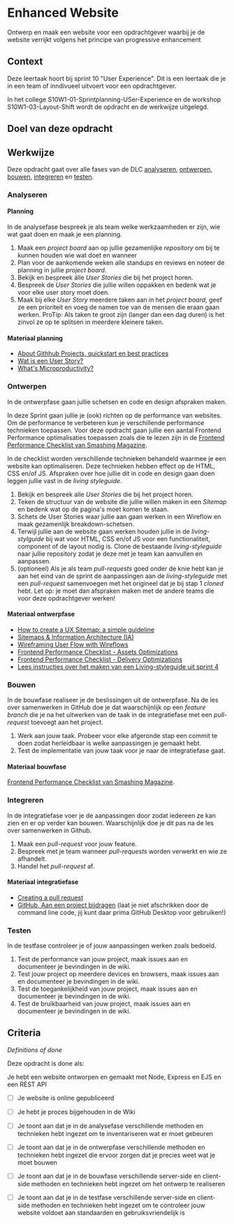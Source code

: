 # Enhanced Website

Ontwerp en maak een website voor een opdrachtgever waarbij je de website verrijkt volgens het principe van progressive enhancement

## Context
Deze leertaak hoort bij sprint 10 "User Experience". Dit is een leertaak die je in een team of inndivueel uitvoert voor een opdrachtgever.

In het college S10W1-01-Sprintplanning-USer-Experience en de workshop S10W1-03-Layout-Shift wordt de opdracht en de werkwijze uitgelegd.


## Doel van deze opdracht

<!-- 
Tot nu toe heb je voornamelijk alleen gewerkt aan server-side code, API's en client-side scripting. Een frontender werkt vaak samen in teams zodat je taken kunt verdelen en grote(re) opdrachten in minder tijd kunt realiseren. 
Als je in een team werkt werk je met meerdere frontenders in één repository samen. Je zult moeten overleggen, afspreken wie waar aan gaat werken, en code en design afspraken maken. Hoe je dat op een goede manier doet leer je in deze sprint. 
-->

## Werkwijze

<!-- 
Je werkt in een team van max. 3 frontenders aan een website voor een opdrachtgever. Zorg er voor dat je duidelijk afspraken maakt en elkaar dagelijks op de hoogte houdt van vorderingen. Samen met jouw team ben je verantwoordelijk voor de planning, het samenwerkingsproces én het eindresultaat. 
-->

Deze opdracht gaat over alle fases van de DLC [analyseren](#analyseren), [ontwerpen](#ontwerpen), [bouwen](#bouwen), [integreren](#integreren) en [testen](#testen).

### Analyseren

<!-- 
In de analysefase wordt besproken hoe jullie willen gaan [samenwerken](#samenwerken), onderzoek je wat jullie gaan maken en maak je een [planning](#planning). 
-->

<!--
#### Samenwerken

 In de analysefase maak je als team afspraken over hoe je gaat samenwerken. 
1. Fork deze leertaak en zet de _repository_ klaar voor het team zodat iedereen met dezelfde codebase kan werken.
3. Vul een Teamcanvas in, begin met het individuele deel en bespreek jouw persoonlijke doelen met je teamgenoten.
4. Vul vervolgens als team de andere vlakken van het Teamcanvas in.
5. Maak afspraken over hoe jullie gaan samenwerken,  leg de afspraken vast in de _wiki_. 
#### Materiaal voor samenwerken

- [How to Collaborate on GitHub](https://code.tutsplus.com/tutorials/how-to-collaborate-on-github--net-34267)
- [download het Team Canvas](https://github.com/fdnd-task/performance-matters-fast-website/blob/main/docs/Teamcanvas.pdf)
- [Lees instructies over het gebruik van het Teamcanvas in de deeltaak uit sprint 1](https://github.com/fdnd-task/your-tribe-team-canvas)
-->


#### Planning
In de analysefase bespreek je als team welke werkzaamheden er zijn, wie wat gaat doen en maak je een planning.

1. Maak een _project board_ aan op jullie gezamenlijke _repository_ om bij te kunnen houden wie wat doet en wanneer
2. Plan voor de aankomende weken alle standups en reviews en noteer de planning in jullie _project board_.
3. Bekijk en bespreek álle _User Stories_ die bij het project horen. 
4. Bespreek de _User Stories_ die jullie willen oppakken en bedenk wat je voor elke user story moet doen.
5. Maak bij elke *User Story* meerdere taken aan in het *project board*, geef ze een prioriteit en voeg de namen toe van de mensen die eraan gaan werken. ProTip: Als taken te groot zijn (langer dan een dag duren) is het zinvol ze op te splitsen in meerdere kleinere taken.

#### Materiaal planning

- [About Githhub Projects, quickstart en best practices](https://docs.github.com/en/issues/planning-and-tracking-with-projects/learning-about-projects/about-projects)
- [Wat is een User Story?](https://agilescrumgroup.nl/wat-is-een-user-story/)
- [What's Microproductivity?](https://blog.trello.com/microproductivity-break-tasks-into-smaller-steps)

### Ontwerpen
In de ontwerpfase gaan jullie schetsen en code en design afspraken maken.

<!-- #### Living Styleguide -->
In deze Sprint gaan jullie je (ook) richten op de performance van websites. Om de performance te verbeteren kun je verschillende performance technieken toepassen.  Voor deze opdracht gaan jullie een aantal Frontend Performance optimalisaties toepassen zoals die te lezen zijn in de [Frontend Performance Checklist van Smashing Magazine](https://www.smashingmagazine.com/2021/01/front-end-performance-2021-free-pdf-checklist/). 

In de checklist worden verschillende technieken behandeld waarmee je een website kan optimaliseren. Deze technieken hebben effect op de HTML, CSS en/of JS. Afspraken over hoe jullie dit in code en design gaan doen leggen jullie vast in de _living styleguide_.

1. Bekijk en bespreek alle _User Stories_ die bij het project horen. 
2. Teken de structuur van de website die jullie willen maken in een _Sitemap_ en bedenk wat op de pagina's moet komen te staan.
3. Schets de User Stories waar jullie aan gaan werken in een Wireflow en maak gezamenlijk breakdown-schetsen.
4. Terwijl jullie aan de website gaan werken houden jullie in de *living-stylguide* bij wat voor HTML, CSS en/of JS voor een functionaliteit, component of de layout nodig is. Clone de bestaande *living-styleguide* naar jullie repository zodat je deze met je team kan aanvullen en aanpassen.
5. (optioneel) Als je als team *pull-requests* goed onder de knie hebt kan je aan het eind van de sprint de aanpassingen aan de *living-styleguide* met een *pull-request* samenvoegen met het origineel dat je bij stap 1 *cloned* hebt. Let op: je moet dan afspraken maken met de andere teams die voor deze opdrachtgever werken!

<!-- 
#### Project voor de opdrachtgever
In de ontwerpfase maak je schetsen voor de taak waar jij nu aan gaat werken. Dit doe je waarschijnlijk meerdere keren per sprint, telkens voor de nieuwe taak waar je aan werkt.

1. Maak ontwerpschetsen, kies zelf het medium wat voor jou het beste werkt maar begin in ieder geval even op papier. Probeer verschillende oplossingen uit maar houd je aan de afspraken in de *living-styleguide*. Je bent klaar als je voor ogen hebt wat je gaat bouwen.
2. Bespreek jouw ontwerp met een teamgenoot, stel eventueel je ontwerp bij op basis van de feedback die je ontvangt. Hint: Maak een issue aan!
3. Documenteer jouw ontwerp in de wiki. 
-->

#### Materiaal ontwerpfase

- [How to create a UX Sitemap: a simple guideline](https://uxdesign.cc/how-to-create-a-ux-sitemap-a-simple-guideline-8786c16f85c1)
- [Sitemaps & Information Architecture (IA)](https://xd.adobe.com/ideas/process/information-architecture/sitemap-and-information-architecture/)
- [Wireframing User Flow with Wireflows](https://balsamiq.com/learn/articles/wireflows/)
- [Frontend Performance Checklist - Assets Optimizations](https://www.smashingmagazine.com/2021/01/front-end-performance-2021-free-pdf-checklist/#assets-optimizations)
- [Frontend Performance Checklist - Delivery Optimizations](https://www.smashingmagazine.com/2021/01/front-end-performance-2021-free-pdf-checklist/#delivery-optimizations)
- [Lees instructies over het maken van een Living-styleguide uit sprint 4](https://github.com/fdnd-task/look-and-feel-living-styleguide/)


### Bouwen
In de bouwfase realiseer je de beslissingen uit de ontwerpfase. Na de les over samenwerken in GitHub doe je dat waarschijnlijk op een *feature branch* die je na het uitwerken van de taak in de integratiefase met een *pull-request* toevoegt aan het project.

1. Werk aan jouw taak. Probeer voor elke afgeronde stap een commit te doen zodat herleidbaar is welke aanpassingen je gemaakt hebt.
2. Test de implementatie van jouw taak voor je naar de integratiefase gaat.


#### Materiaal bouwfase

[Frontend Performance Checklist van Smashing Magazine](https://www.smashingmagazine.com/2021/01/front-end-performance-2021-free-pdf-checklist/).

### Integreren
In de integratiefase voer je de aanpassingen door zodat iedereen ze kan zien en er op verder kan bouwen. Waarschijnlijk doe je dit pas na de les over samenwerken in Github.

1. Maak een *pull-request* voor jouw feature.
2. Bespreek met je team wanneer *pull-requests* worden verwerkt en wie ze afhandelt.
3. Handel het *pull-request* af.

#### Materiaal integratiefase

- [Creating a pull request](https://docs.github.com/en/pull-requests/collaborating-with-pull-requests/proposing-changes-to-your-work-with-pull-requests/creating-a-pull-request)
- [GitHub, Aan een project bijdragen](https://git-scm.com/book/nl/v2/GitHub-Aan-een-project-bijdragen) (laat je niet afschrikken door de command line code, jij kunt daar prima GitHub Desktop voor gebruiken!)

### Testen
In de testfase controleer je of jouw aanpassingen werken zoals bedoeld.

1. Test de performance van jouw project, maak issues aan en documenteer je bevindingen in de wiki.
2. Test jouw project op meerdere devices en browsers, maak issues aan  en documenteer je bevindingen in de wiki.
3. Test de toegankelijkheid van jouw project, maak issues aan  en documenteer je bevindingen in de wiki.
4. Test de bruikbaarheid van jouw project, maak issues aan  en documenteer je bevindingen in de wiki.


## Criteria
*Definitions of done*

Deze opdracht is done als:

<!--
- [ ] Je hebt met een team aan de opdracht van een opdrachtgever gewerkt
- [ ] De planning, samenwerking en teamafspraken zijn gedocumenteerd in de Wiki en project-board
- [ ] Verschillende Frontend Performance technieken zijn toegepast en gedocumenteerd in de *Living-Styleguide*
-->


Je hebt een website ontworpen en gemaakt met Node, Express en EJS en een REST API
- [ ]  Je website is online gepubliceerd
- [ ]  Je hebt je proces bijgehouden in de Wiki
- [ ]  Je toont aan dat je in de analysefase verschillende methoden en technieken hebt ingezet om te inventariseren wat er moet gebeuren
- [ ] Je toont aan dat je in de ontwerpfase verschillende methoden en technieken hebt ingezet die ervoor zorgen dat je precies weet wat je moet bouwen
- [ ] Je toont aan dat je in de bouwfase verschillende server-side en client-side methoden en technieken hebt ingezet om het ontwerp te realiseren
- [ ] Je toont aan dat je in de testfase verschillende server-side en client-side methoden en technieken hebt ingezet om te controleer jouw website voldoet aan standaarden en gebruiksvriendelijk is
 
